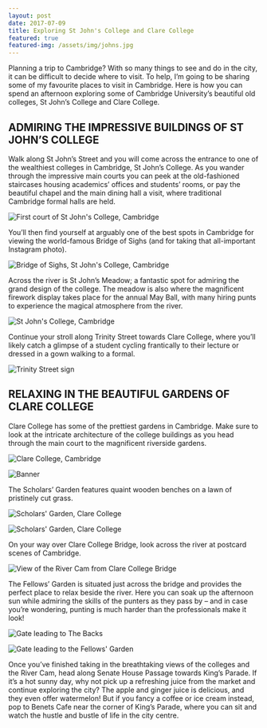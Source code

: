 ```yaml
---
layout: post
date: 2017-07-09
title: Exploring St John's College and Clare College
featured: true
featured-img: /assets/img/johns.jpg
---
```


Planning a trip to Cambridge? With so many things to see and do in the city, it can be difficult to decide where to visit. To help, I’m going to be sharing some of my favourite places to visit in Cambridge. Here is how you can spend an afternoon exploring some of Cambridge University’s beautiful old colleges, St John’s College and Clare College.

<h2>ADMIRING THE IMPRESSIVE BUILDINGS OF ST JOHN’S COLLEGE</h2>
Walk along St John’s Street and you will come across the entrance to one of the wealthiest colleges in Cambridge, St John’s College. As you wander through the impressive main courts you can peek at the old-fashioned staircases housing academics’ offices and students’ rooms, or pay the beautiful chapel and the main dining hall a visit, where traditional Cambridge formal halls are held.

![First court of St John's College, Cambridge](/assets/img/johns2.jpg)

You’ll then find yourself at arguably one of the best spots in Cambridge for viewing the world-famous Bridge of Sighs (and for taking that all-important Instagram photo).

![Bridge of Sighs, St John's College, Cambridge](/assets/img/johns3.jpg)

Across the river is St John’s Meadow; a fantastic spot for admiring the grand design of the college. The meadow is also where the magnificent firework display takes place for the annual May Ball, with many hiring punts to experience the magical atmosphere from the river.

![St John's College, Cambridge](/assets/img/johns4.jpg)

Continue your stroll along Trinity Street towards Clare College, where you’ll likely catch a glimpse of a student cycling frantically to their lecture or dressed in a gown walking to a formal.

![Trinity Street sign](/assets/img/johns5.jpg)

<h2>RELAXING IN THE BEAUTIFUL GARDENS OF CLARE COLLEGE</h2>
Clare College has some of the prettiest gardens in Cambridge. Make sure to look at the intricate architecture of the college buildings as you head through the main court to the magnificent riverside gardens.

![Clare College, Cambridge](/assets/img/johns7.jpg)

![Banner](/assets/img/johns.jpg)

The Scholars’ Garden features quaint wooden benches on a lawn of pristinely cut grass.

![Scholars' Garden, Clare College](/assets/img/johnsscholar.jpg)

![Scholars' Garden, Clare College](assets/img/johnsscholar2.jpg)

On your way over Clare College Bridge, look across the river at postcard scenes of Cambridge.

![View of the River Cam from Clare College Bridge](/assets/img/johns6.jpg)

The Fellows’ Garden is situated just across the bridge and provides the perfect place to relax beside the river. Here you can soak up the afternoon sun while admiring the skills of the punters as they pass by – and in case you’re wondering, punting is much harder than the professionals make it look!

![Gate leading to The Backs](/assets/img/johns8.jpg)

![Gate leading to the Fellows' Garden](/assets/img/johns9.jpg)

Once you’ve finished taking in the breathtaking views of the colleges and the River Cam, head along Senate House Passage towards King’s Parade. If it’s a hot sunny day, why not pick up a refreshing juice from the market and continue exploring the city? The apple and ginger juice is delicious, and they even offer watermelon! But if you fancy a coffee or ice cream instead, pop to Benets Cafe near the corner of King’s Parade, where you can sit and watch the hustle and bustle of life in the city centre.
